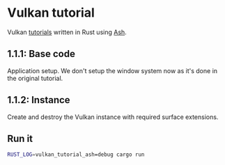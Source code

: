 # Vulkan tutorial

Vulkan [tutorials][0] written in Rust using [Ash][1].

## 1.1.1: Base code

Application setup. We don't setup the window system now as it's done in 
the original tutorial.

## 1.1.2: Instance

Create and destroy the Vulkan instance with required surface extensions.

## Run it

```sh
RUST_LOG=vulkan_tutorial_ash=debug cargo run
```

[0]: https://vulkan-tutorial.com/Introduction
[1]: https://github.com/MaikKlein/ash
